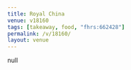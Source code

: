 ```yaml
---
title: Royal China
venue: v18160
tags: [takeaway, food, "fhrs:662428"]
permalink: /v/18160/
layout: venue
---
```

null